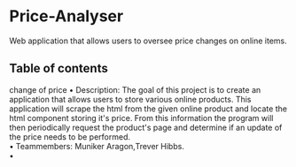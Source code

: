 # Price-Analyser <br />
  Web application that allows users to oversee price changes on online items.
## Table of contents
  
  change of price
  • Description: The goal of this project is to create an application that allows users to store various online products.
    This application will scrape the html from the given online product and locate the html component storing it's price. From this           information the program will then periodically request the product's page and determine if an update of the price needs to be             performed.<br />
  • Teammembers: Muniker Aragon,Trever Hibbs.<br />
  • 

